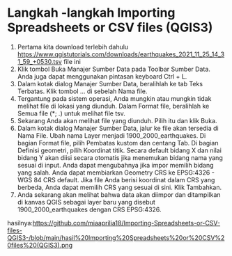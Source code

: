 # Langkah -langkah Importing Spreadsheets or CSV files (QGIS3)

1.	Pertama kita download terlebih dahulu https://www.qgistutorials.com/downloads/earthquakes_2021_11_25_14_31_59_+0530.tsv file ini 
2.	 Klik tombol Buka Manajer Sumber Data pada Toolbar Sumber Data. Anda juga dapat menggunakan pintasan keyboard Ctrl + L.
3.	Dalam kotak dialog Manajer Sumber Data, beralihlah ke tab Teks Terbatas. Klik tombol ... di sebelah Nama file.
4.	Tergantung pada sistem operasi, Anda mungkin atau mungkin tidak melihat file di lokasi yang diunduh. Dalam Format file, beralihlah ke Semua file (*; *.*) untuk melihat file tsv.
5.	Sekarang Anda akan melihat file yang diunduh. Pilih itu dan klik Buka.
6.	Dalam kotak dialog Manajer Sumber Data, jalur ke file akan tersedia di Nama File. Ubah nama Layer menjadi 1900_2000_earthquakes. Di bagian Format file, pilih Pembatas kustom dan centang Tab. Di bagian Definisi geometri, pilih Koordinat titik. Secara default bidang X dan nilai bidang Y akan diisi secara otomatis jika menemukan bidang nama yang sesuai di input. Anda dapat mengubahnya jika impor memilih bidang yang salah. Anda dapat membiarkan Geometry CRS ke EPSG:4326 - WGS 84 CRS default. Jika file Anda berisi koordinat dalam CRS yang berbeda, Anda dapat memilih CRS yang sesuai di sini. Klik Tambahkan.
7.	Anda sekarang akan melihat bahwa data akan diimpor dan ditampilkan di kanvas QGIS sebagai layer baru yang disebut 1900_2000_earthquakes dengan CRS EPSG:4326.

hasilnya:https://github.com/miaaprilia18/Importing-Spreadsheets-or-CSV-files-QGIS3-/blob/main/hasil%20Importing%20Spreadsheets%20or%20CSV%20files%20(QGIS3).png

